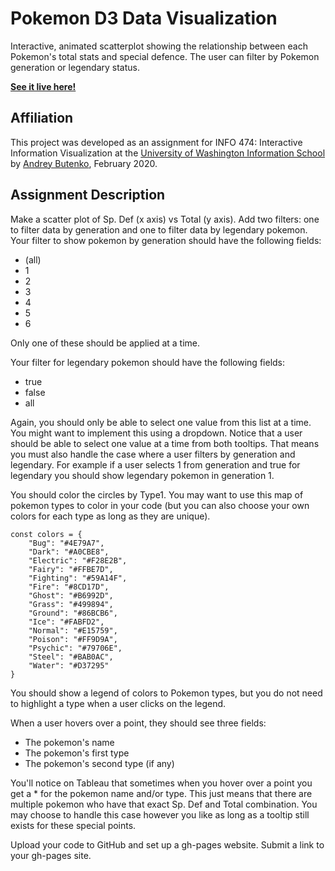 # Pokemon D3 Data Visualization

Interactive, animated scatterplot showing the relationship between each Pokemon's total stats and special defence. The user can filter by Pokemon generation or legendary status.

**[See it live here!](https://andreybutenko.github.io/pokemon-d3/)**

## Affiliation

This project was developed as an assignment for INFO 474: Interactive Information Visualization at the [University of Washington Information School](https://ischool.uw.edu) by [Andrey Butenko](https://andreybutenko.com), February 2020.

## Assignment Description

Make a scatter plot of Sp. Def (x axis) vs Total (y axis). Add two filters: one to filter data by generation and one to filter data by legendary pokemon. Your filter to show pokemon by generation should have the following fields:

- (all)
- 1
- 2
- 3
- 4
- 5
- 6

Only one of these should be applied at a time.

Your filter for legendary pokemon should have the following fields: 

- true
- false
- all

Again, you should only be able to select one value from this list at a time. You might want to implement this using a dropdown. Notice that a user should be able to select one value at a time from both tooltips. That means you must also handle the case where a user filters by generation and legendary. For example if a user selects 1 from generation and true for legendary you should show legendary pokemon in generation 1.

You should color the circles by Type1. You may want to use this map of pokemon types to color in your code (but you can also choose your own colors for each type as long as they are unique).

```
const colors = {
    "Bug": "#4E79A7",
    "Dark": "#A0CBE8",
    "Electric": "#F28E2B",
    "Fairy": "#FFBE7D",
    "Fighting": "#59A14F",
    "Fire": "#8CD17D",
    "Ghost": "#B6992D",
    "Grass": "#499894",
    "Ground": "#86BCB6",
    "Ice": "#FABFD2",
    "Normal": "#E15759",
    "Poison": "#FF9D9A",
    "Psychic": "#79706E",
    "Steel": "#BAB0AC",
    "Water": "#D37295"
}
```

You should show a legend of colors to Pokemon types, but you do not need to highlight a type when a user clicks on the legend.

When a user hovers over a point, they should see three fields:

- The pokemon's name
- The pokemon's first type
- The pokemon's second type (if any)
 
You'll notice on Tableau that sometimes when you hover over a point you get a * for the pokemon name and/or type. This just means that there are multiple pokemon who have that exact Sp. Def and Total combination. You may choose to handle this case however you like as long as a tooltip still exists for these special points.

Upload your code to GitHub and set up a gh-pages website. Submit a link to your gh-pages site. 
